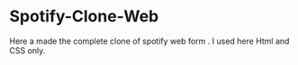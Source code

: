 # Spotify-Clone-Web
Here a made the complete clone of spotify web form . I used here Html and CSS only.
